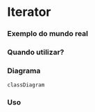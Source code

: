 # Iterator

### Exemplo do mundo real

### Quando utilizar?

### Diagrama
```mermaid
classDiagram
```

### Uso
```php
```